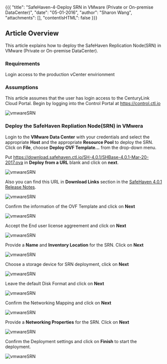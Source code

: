 
{{{
  "title": "SafeHaven-4-Deploy SRN in VMware (Private or On-premise DataCenter)",
  "date": "05-01-2016",
  "author": "Sharon Wang",
  "attachments": [],
  "contentIsHTML": false
}}}

## Article Overview
This article explains how to deploy the SafeHaven Replication Node(SRN) in VMware (Private or On-premise DataCenter).

### Requirements

Login access to the production vCenter envirionment 

### Assumptions

This article assumes that the user has login access to the CenturyLink Cloud Portal. Begin by logging into the Control Portal at https://control.ctl.io 

![vmwareSRN](../../images/SH4.0/VMware_SRN/01.png)

### Deploy the SafeHaven Repliation Node(SRN) in VMwera

Login to the **VMware Data Center** with your credentials and select the appropriate **Host** and the appropriate **Resource Pool** to deploy the SRN. Click on **File**, choose **Deploy OVF Template...** from the drop-down menu.

Put https://download.safehaven.ctl.io/SH-4.0.1/SHBase-4.0.1-Mar-20-2017.ova in **Deploy from a URL** blank and click on **next**.

![vmwareSRN](../../images/SH4.0/VMware_SRN/02.png)

Also you can find this URL in **Download Links** section in the [SafeHaven 4.0.1 Release Notes](safehaven-4.0.1-release.md).

![vmwareSRN](../../images/SH4.0/VMware_SRN/03.png)

Confirm the information of the OVF Template and click on **Next**

![vmwareSRN](../../images/SH4.0/VMware_SRN/04.png)

Accept the End user license aggreement and click on **Next**

![vmwareSRN](../../images/SH4.0/VMware_SRN/05.png)

 Provide a **Name** and **Inventory Location** for the SRN. Click on **Next**

![vmwareSRN](../../images/SH4.0/VMware_SRN/06.png)

Choose a storage device for SRN deployment, click on **Next**

![vmwareSRN](../../images/SH4.0/VMware_SRN/07.png)

Leave the default Disk Format and click on **Next**

![vmwareSRN](../../images/SH4.0/VMware_SRN/08.png)

Confirm the Networking Mapping and click on **Next**

![vmwareSRN](../../images/SH4.0/VMware_SRN/09.png)

Provide a **Networking Properties** for the SRN. Click on **Next**

![vmwareSRN](../../images/SH4.0/VMware_SRN/10.png)

Confirm the Deployment settings and click on **Finish** to start the deployment.

![vmwareSRN](../../images/SH4.0/VMware_SRN/11.png)

